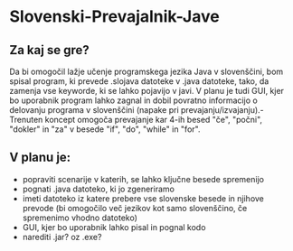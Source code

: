 # Slovenski-Prevajalnik-Jave

## Za kaj se gre?
Da bi omogočil lažje učenje programskega jezika Java v slovenščini, bom spisal program, ki prevede .slojava datoteke v .java datoteke, tako, da zamenja vse keyworde, ki se lahko pojavijo v javi. V planu je tudi GUI, kjer bo uporabnik program lahko zagnal in dobil povratno informacijo o delovanju programa v slovenščini (napake pri prevajanju/izvajanju).-
Trenuten koncept omogoča prevajanje kar 4-ih besed "če", "počni", "dokler" in "za" v besede "if", "do", "while" in "for".

## V planu je:
- popraviti scenarije v katerih, se lahko ključne besede spremenijo
- pognati .java datoteko, ki jo zgeneriramo
- imeti datoteko iz katere prebere vse slovenske besede in njihove prevode (bi omogočilo več jezikov kot samo slovenščino, če spremenimo vhodno datoteko)
- GUI, kjer bo uporabnik lahko pisal in pognal kodo
- narediti .jar? oz .exe?
